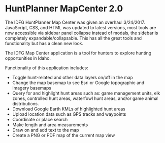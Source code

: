 HuntPlanner MapCenter 2.0
============================

The IDFG HuntPlanner Map Center was given an overhaul 3/24/2017.  JavaScript, CSS, and HTML was updated to latest versions, most tools are now accessible via sidebar panel collapse instead of modals, the sidebar is completely expandable/collapsable.  This has all the great tools and functionality but has a clean new look.

The IDFG Map Center application is a tool for hunters to explore hunting opportunities in Idaho.

Functionality of this application includes:

- Toggle hunt-related and other data layers on/off in the map
- Change the map basemap to see Esri or Google topographic and imagery basemaps
- Query for and highlight hunt areas such as: game management units, elk zones, controlled hunt areas, waterfowl hunt areas, and/or game animal distributions.
- Download Google Earth KMLs of highlighted hunt areas
- Upload location data such as GPS tracks and waypoints
- Coordinate or place search
- Make length and area measurements
- Draw on and add text to the map
- Create a PNG or PDF map of the current map view
